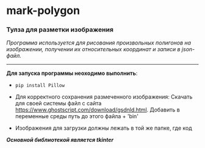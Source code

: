 # mark-polygon

### Тулза для разметки изображения

*Программа используется для рисования произвольных полигонов на изображении, получении их относительных координат и записи в json-файл.*

------------


**Для запуска программы неоходимо выполнить**:
-  `pip install Pillow`

- Для корректного сохранения размеченного изображения: 
Скачать для своей системы файл с сайта <https://www.ghostscript.com/download/gsdnld.html>.
Добавить в переменные среды путь до этого файла + 'bin\'

- Изображения для загрузки должны лежать в той же папке, где код

***Основной библиотекой является tkinter***
